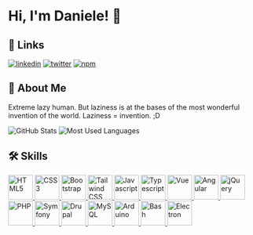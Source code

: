 
# Hi, I'm Daniele! 👋


## 🔗 Links

[![linkedin](https://img.shields.io/badge/linkedin-0A66C2?style=for-the-badge&logo=linkedin&logoColor=white)](https://linkedin.com/in/danielesabre)
[![twitter](https://img.shields.io/badge/twitter-1DA1F2?style=for-the-badge&logo=twitter&logoColor=white)](https://twitter.com/raniel86)
[![npm](https://img.shields.io/badge/npm-cb0000?style=for-the-badge&logo=npm&logoColor=white)](https://www.npmjs.com/~raniel)


## 🚀 About Me

Extreme lazy human. But laziness is at the bases of the most wonderful invention of the world. Laziness = invention. ;D

![GitHub Stats](https://github-readme-stats.vercel.app/api?username=raniel86&show_icons=true&theme=dracula)
![Most Used Languages](https://github-readme-stats.vercel.app/api/top-langs/?username=raniel86&layout=compact&theme=dracula)


## 🛠 Skills

<div class="bg-blue-light mb-2">
  <a href="https://www.w3.org/html/" target="_blank">
    <img src="https://cdn.jsdelivr.net/gh/devicons/devicon/icons/html5/html5-original-wordmark.svg" alt="HTML5" title="HTML5" width="50" height="50" />
  </a>
  <a href="https://www.w3schools.com/css/" target="_blank">
    <img src="https://cdn.jsdelivr.net/gh/devicons/devicon/icons/css3/css3-original-wordmark.svg" alt="CSS3" title="CSS3" width="50" height="50" />
  </a>
  <a href="https://getbootstrap.com/" target="_blank">
    <img src="https://cdn.jsdelivr.net/gh/devicons/devicon/icons/bootstrap/bootstrap-plain.svg" alt="Bootstrap" title="Bootstrap" width="50" height="50" />
  </a>
  <a href="https://tailwindcss.com/" target="_blank">
    <img src="https://cdn.jsdelivr.net/gh/devicons/devicon/icons/tailwindcss/tailwindcss-plain.svg" alt="Tailwind CSS" title="Tailwind CSS" width="50" height="50" />
  </a>
  <a href="https://developer.mozilla.org/en-US/docs/Web/JavaScript" target="_blank">
    <img src="https://cdn.jsdelivr.net/gh/devicons/devicon/icons/javascript/javascript-original.svg" alt="Javascript" title="Javascript" width="50" height="50" />
  </a>
  <a href="https://www.typescriptlang.org/" target="_blank">
    <img src="https://cdn.jsdelivr.net/gh/devicons/devicon/icons/typescript/typescript-original.svg" alt="Typescript" title="Typescript" width="50" height="50" />
  </a>
  <a href="https://vuejs.org/" target="_blank">
    <img src="https://cdn.jsdelivr.net/gh/devicons/devicon/icons/vuejs/vuejs-original.svg" alt="Vue" title="Vue" width="50" height="50" />
  </a>
  <a href="https://angular.io/" target="_blank">
    <img src="https://cdn.jsdelivr.net/gh/devicons/devicon/icons/angularjs/angularjs-plain.svg" alt="Angular" title="Angular" width="50" height="50" />
  </a>
  <a href="https://jquery.com/" target="_blank">
    <img src="https://cdn.jsdelivr.net/gh/devicons/devicon/icons/jquery/jquery-plain-wordmark.svg" alt="jQuery" title="jQuery" width="50" height="50" />
  </a>
  <a href="https://www.php.net/" target="_blank">
    <img src="https://cdn.jsdelivr.net/gh/devicons/devicon/icons/php/php-plain.svg" alt="PHP" title="PHP" width="50" height="50" />
  </a>
  <a href="https://symfony.com/" target="_blank">
    <img src="https://cdn.jsdelivr.net/gh/devicons/devicon/icons/symfony/symfony-original.svg" alt="Symfony" title="Symfony" width="50" height="50" />
  </a>
  <a href="https://www.drupal.org/" target="_blank">
    <img src="https://cdn.jsdelivr.net/gh/devicons/devicon/icons/drupal/drupal-plain.svg" alt="Drupal" title="Drupal" width="50" height="50" />
  </a>
  <a href="https://www.mysql.com/" target="_blank">
    <img src="https://cdn.jsdelivr.net/gh/devicons/devicon/icons/mysql/mysql-plain.svg" alt="MySQL" title="MySQL" width="50" height="50" />
  </a>
  <a href="https://www.arduino.cc/" target="_blank">
    <img src="https://cdn.jsdelivr.net/gh/devicons/devicon/icons/arduino/arduino-original-wordmark.svg" alt="Arduino" title="Arduino" width="50" height="50" />
  </a>
  <a href="https://www.gnu.org/software/bash/" target="_blank">
    <img src="https://cdn.jsdelivr.net/gh/devicons/devicon/icons/bash/bash-original.svg" alt="Bash" title="Bash" width="50" height="50" />
  </a>
  <a href="https://www.electronjs.org/" target="_blank">
    <img src="https://cdn.jsdelivr.net/gh/devicons/devicon/icons/electron/electron-original.svg" alt="Electron" title="Electron" width="50" height="50" />
  </a>
</div>
